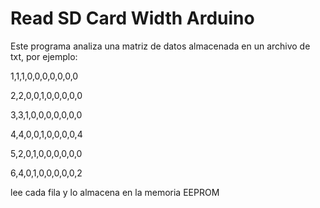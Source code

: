 # Read SD Card Width Arduino

Este programa analiza una matriz de datos almacenada en un archivo de txt, por ejemplo:

1,1,1,0,0,0,0,0,0,0

2,2,0,0,1,0,0,0,0,0

3,3,1,0,0,0,0,0,0,0

4,4,0,0,1,0,0,0,0,4

5,2,0,1,0,0,0,0,0,0

6,4,0,1,0,0,0,0,0,2

lee cada fila y lo almacena en la memoria EEPROM
